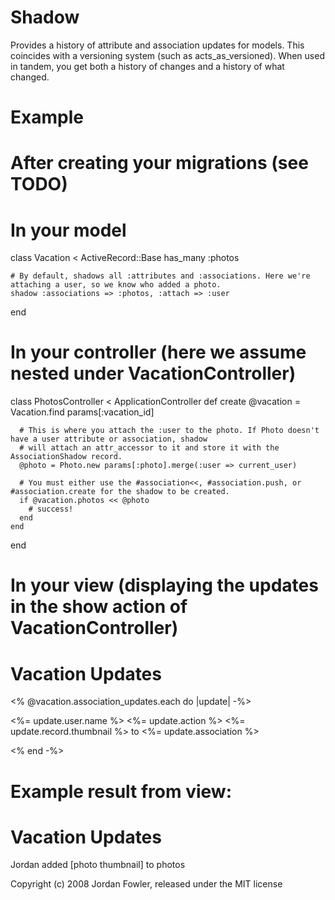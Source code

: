 Shadow
======

Provides a history of attribute and association updates for models. This coincides with a versioning system (such as acts_as_versioned). When used in tandem, you get both a history of changes and a history of what changed.

Example
=======

# After creating your migrations (see TODO)

# In your model

  class Vacation < ActiveRecord::Base
    has_many :photos

    # By default, shadows all :attributes and :associations. Here we're attaching a user, so we know who added a photo.
    shadow :associations => :photos, :attach => :user
  end

# In your controller (here we assume nested under VacationController)

  class PhotosController < ApplicationController
    def create
      @vacation = Vacation.find params[:vacation_id]

      # This is where you attach the :user to the photo. If Photo doesn't have a user attribute or association, shadow
      # will attach an attr_accessor to it and store it with the AssociationShadow record.
      @photo = Photo.new params[:photo].merge(:user => current_user)

      # You must either use the #association<<, #association.push, or #association.create for the shadow to be created.
      if @vacation.photos << @photo
        # success!
      end
    end
  end

# In your view (displaying the updates in the show action of VacationController)

<h1>Vacation Updates</h1>

  <% @vacation.association_updates.each do |update| -%>
    <p><%= update.user.name %> <%= update.action %> <%= update.record.thumbnail %> to <%= update.association %></p>
  <% end -%>

# Example result from view:

<h1>Vacation Updates</h1>

<p>Jordan added [photo thumbnail] to photos</p>



Copyright (c) 2008 Jordan Fowler, released under the MIT license
